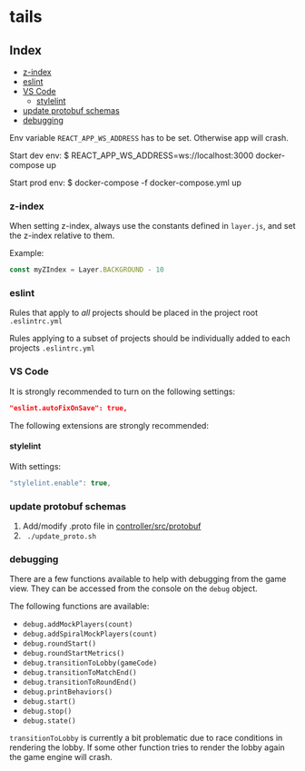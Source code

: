 # tails

## Index
* [z-index](#z-index)
* [eslint](#eslint)
* [VS Code](#vs-code)
   * [stylelint](#stylelint)
* [update protobuf schemas](#update-protobuf-schemas)
* [debugging](#debugging)

Env variable `REACT_APP_WS_ADDRESS` has to be set. 
Otherwise app will crash.

Start dev env:
$ REACT_APP_WS_ADDRESS=ws://localhost:3000 docker-compose up

Start prod env:
$ docker-compose -f docker-compose.yml up

### z-index

When setting z-index, always use the constants defined in `layer.js`, and set the z-index relative to them.

Example:

```js
const myZIndex = Layer.BACKGROUND - 10
```

### eslint

Rules that apply to _all_ projects should be placed in the project root `.eslintrc.yml`

Rules applying to a subset of projects should be individually added to each projects `.eslintrc.yml`

### VS Code

It is strongly recommended to turn on the following settings:

```json
"eslint.autoFixOnSave": true,
```

The following extensions are strongly recommended:

#### stylelint

With settings:

```js
"stylelint.enable": true,
```

### update protobuf schemas
1. Add/modify .proto file in [controller/src/protobuf](controller/src/protobuf)
1. ` ./update_proto.sh`

### debugging
There are a few functions available to help with debugging from the game view.
They can be accessed from the console on the `debug` object.

The following functions are available:

* `debug.addMockPlayers(count)`
* `debug.addSpiralMockPlayers(count)`
* `debug.roundStart()`
* `debug.roundStartMetrics()`
* `debug.transitionToLobby(gameCode)`
* `debug.transitionToMatchEnd()`
* `debug.transitionToRoundEnd()`
* `debug.printBehaviors()`
* `debug.start()`
* `debug.stop()`
* `debug.state()`

`transitionToLobby` is currently a bit problematic due to race conditions in rendering the lobby.
If some other function tries to render the lobby again the game engine will crash.
